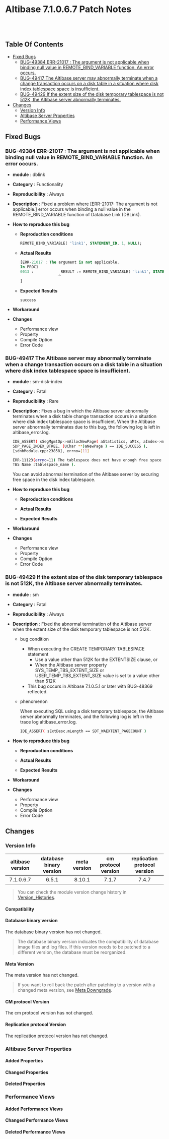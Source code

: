 Altibase 7.1.0.6.7 Patch Notes
==============================

<br/>

<br/>

## Table Of Contents

<!-- START doctoc generated TOC please keep comment here to allow auto update -->
<!-- DON'T EDIT THIS SECTION, INSTEAD RE-RUN doctoc TO UPDATE -->


- [Fixed Bugs](#fixed-bugs)
    - [BUG-49384 ERR-21017 : The argument is not applicable when binding null value in REMOTE_BIND_VARIABLE function. An error occurs.](#bug-49384err-21017--the-argument-is-not-applicable-when-binding-null-value-in-remote_bind_variable-function-an-error-occurs)
    - [BUG-49417 The Altibase server may abnormally terminate when a change transaction occurs on a disk table in a situation where disk index tablespace space is insufficient.](#bug-49417the-altibase-server-may-abnormally-terminate-when-a-change-transaction-occurs-on-a-disk-table-in-a-situation-where-disk-index-tablespace-space-is-insufficient)
    - [BUG-49429 If the extent size of the disk temporary tablespace is not 512K, the Altibase server abnormally terminates.](#bug-49429if-the-extent-size-of-the-disk-temporary-tablespace-is-not-512k-the-altibase-server-abnormally-terminates)
- [Changes](#changes)
    - [Version Info](#version-info)
    - [Altibase Server Properties](#altibase-server-properties)
    - [Performance Views](#performance-views)

<!-- END doctoc generated TOC please keep comment here to allow auto update -->



## Fixed Bugs

### BUG-49384 ERR-21017 : The argument is not applicable when binding null value in REMOTE_BIND_VARIABLE function. An error occurs.

-   **module** : dblink

-   **Category** : Functionality

-   **Reproducibility** : Always

-   **Description** : Fixed a problem where [ERR-21017: The argument is not applicable.] error occurs when binding a null value in the REMOTE_BIND_VARIABLE function of Database Link (DBLink).
    
- **How to reproduce this bug**

  - **Reproduction conditions**

    ```sql
    REMOTE_BIND_VARIABLE( 'link1', STATEMENT_ID, 1, NULL);
    ```

  - **Actual Results**

    ```sql
    [ERR-21017 : The argument is not applicable.
    In PROC1
    0013 :            RESULT := REMOTE_BIND_VARIABLE( 'link1', STATEMENT_ID, 1, NULL);
                     ^                                                                       ^
    ]
    ```

  -   **Expected Results**

          success

-   **Workaround**

-   **Changes**

    -   Performance view
    -   Property
    -   Compile Option
    -   Error Code

### BUG-49417 The Altibase server may abnormally terminate when a change transaction occurs on a disk table in a situation where disk index tablespace space is insufficient.

-   **module** : sm-disk-index

-   **Category** : Fatal

-   **Reproducibility** : Rare

-   **Description** : Fixes a bug in which the Altibase server abnormally terminates when a disk table change transaction occurs in a situation where disk index tablespace space is insufficient. When the Altibase server abnormally terminates due to this bug, the following log is left in altibase_error.log.
    
    ```bash
    IDE_ASSERT( sSegMgmtOp->mAllocNewPage( aStatistics, aMtx, aIndex->mIndexTSID, &(aIndex- >mSegmentDesc.mSegHandle),
    SDP_PAGE_INDEX_BTREE, (UChar **)aNewPage ) == IDE_SUCCESS ),
    [sdnbModule.cpp:23858], errno=[11]
    
    ERR-11123(errno=11) The tablespace does not have enough free space (
    TBS Name :tablespace_name ).
    ```
    
    You can avoid abnormal termination of the Altibase server by securing free space in the disk index tablespace.
    
-   **How to reproduce this bug**

    -   **Reproduction conditions**

    -   **Actual Results**

    -   **Expected Results**

-   **Workaround**

-   **Changes**

    -   Performance view
    -   Property
    -   Compile Option
    -   Error Code

### BUG-49429 If the extent size of the disk temporary tablespace is not 512K, the Altibase server abnormally terminates.

- **module** : sm

-   **Category** : Fatal

-   **Reproducibility** : Always

-   **Description** : Fixed the abnormal termination of the Altibase server when the extent size of the disk temporary tablespace is not 512K.
    
    - bug condition
      
      - When executing the CREATE TEMPORARY TABLESPACE statement 
        - Use a value other than 512K for the EXTENTSIZE clause, or 
        - When the Altibase server property SYS_TEMP_TBS_EXTENT_SIZE or USER_TEMP_TBS_EXTENT_SIZE value is set to a value other than 512K
      - This bug occurs in Altibase 7.1.0.5.1 or later with BUG-48369 reflected.
      
    - phenomenon
    
      When executing SQL using a disk temporary tablespace, the Altibase server abnormally terminates, and the following log is left in the trace log altibase_error.log.
    
      ```bash
      IDE_ASSERT( sExtDesc.mLength == SDT_WAEXTENT_PAGECOUNT )
      ```
    
-   **How to reproduce this bug**

    -   **Reproduction conditions**

    -   **Actual Results**

    -   **Expected Results**

-   **Workaround**

-   **Changes**

    -   Performance view
    -   Property
    -   Compile Option
    -   Error Code

## Changes

### Version Info

| altibase version | database binary version | meta version | cm protocol version | replication protocol version |
| :--------------: | :---------------------: | :----------: | :-----------------: | :--------------------------: |
|    7.1.0.6.7     |          6.5.1          |    8.10.1    |        7.1.7        |            7.4.7             |

> You can check the module version change history in [Version\_Histories](https://github.com/ALTIBASE/Documents/blob/master/PatchNotes/Altibase_7.1/Altibase_7_1_Version_Histories.md).

#### Compatibility

#### Database binary version

The database binary version has not changed.

> The database binary version indicates the compatibility of database image files and log files. If this version needs to be patched to a different version, the database must be reorganized.

#### Meta Version

The meta version has not changed.

> If you want to roll back the patch after patching to a version with a changed meta version, see [Meta Downgrade](https://github.com/ALTIBASE/Documents/blob/master/Manuals/Altibase_7.1/eng/Installation%20Guide.md#meta-downgrade).

#### CM protocol Version

The cm protocol version has not changed.

#### Replication protocol Version

The replication protocol version has not changed.

### Altibase Server Properties

#### Added Properties

#### Changed Properties

#### Deleted Properties

### Performance Views

#### Added Performance Views

#### Changed Performance Views

#### Deleted Performance Views
